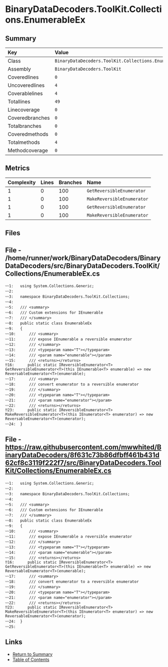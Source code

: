 ﻿# BinaryDataDecoders.ToolKit.Collections.EnumerableEx

## Summary

| Key             | Value                                                 |
| :-------------- | :---------------------------------------------------- |
| Class           | `BinaryDataDecoders.ToolKit.Collections.EnumerableEx` |
| Assembly        | `BinaryDataDecoders.ToolKit`                          |
| Coveredlines    | `0`                                                   |
| Uncoveredlines  | `4`                                                   |
| Coverablelines  | `4`                                                   |
| Totallines      | `49`                                                  |
| Linecoverage    | `0`                                                   |
| Coveredbranches | `0`                                                   |
| Totalbranches   | `0`                                                   |
| Coveredmethods  | `0`                                                   |
| Totalmethods    | `4`                                                   |
| Methodcoverage  | `0`                                                   |

## Metrics

| Complexity | Lines | Branches | Name                       |
| :--------- | :---- | :------- | :------------------------- |
| 1          | 0     | 100      | `GetReversibleEnumerator`  |
| 1          | 0     | 100      | `MakeReversibleEnumerator` |
| 1          | 0     | 100      | `GetReversibleEnumerator`  |
| 1          | 0     | 100      | `MakeReversibleEnumerator` |

## Files

## File - /home/runner/work/BinaryDataDecoders/BinaryDataDecoders/src/BinaryDataDecoders.ToolKit/Collections/EnumerableEx.cs

```CSharp
〰1:   using System.Collections.Generic;
〰2:   
〰3:   namespace BinaryDataDecoders.ToolKit.Collections;
〰4:   
〰5:   /// <summary>
〰6:   /// Custom extensions for IEnumerable
〰7:   /// </summary>
〰8:   public static class EnumerableEx
〰9:   {
〰10:      /// <summary>
〰11:      /// expose IEnumerable a reversible enumerator
〰12:      /// </summary>
〰13:      /// <typeparam name="T"></typeparam>
〰14:      /// <param name="enumerable"></param>
〰15:      /// <returns></returns>
‼16:      public static IReversibleEnumerator<T> GetReversibleEnumerator<T>(this IEnumerable<T> enumerable) => new ReversableEnumerator<T>(enumerable);
〰17:      /// <summary>
〰18:      /// convert enumerator to a reversible enumerator
〰19:      /// </summary>
〰20:      /// <typeparam name="T"></typeparam>
〰21:      /// <param name="enumerator"></param>
〰22:      /// <returns></returns>
‼23:      public static IReversibleEnumerator<T> MakeReversibleEnumerator<T>(this IEnumerator<T> enumerator) => new ReversableEnumerator<T>(enumerator);
〰24:  }
```

## File - https://raw.githubusercontent.com/mwwhited/BinaryDataDecoders/8f631c73b86dfbff461b431d62cf8c3119f222f7/src/BinaryDataDecoders.ToolKit/Collections/EnumerableEx.cs

```CSharp
〰1:   using System.Collections.Generic;
〰2:   
〰3:   namespace BinaryDataDecoders.ToolKit.Collections;
〰4:   
〰5:   /// <summary>
〰6:   /// Custom extensions for IEnumerable
〰7:   /// </summary>
〰8:   public static class EnumerableEx
〰9:   {
〰10:      /// <summary>
〰11:      /// expose IEnumerable a reversible enumerator
〰12:      /// </summary>
〰13:      /// <typeparam name="T"></typeparam>
〰14:      /// <param name="enumerable"></param>
〰15:      /// <returns></returns>
‼16:      public static IReversibleEnumerator<T> GetReversibleEnumerator<T>(this IEnumerable<T> enumerable) => new ReversableEnumerator<T>(enumerable);
〰17:      /// <summary>
〰18:      /// convert enumerator to a reversible enumerator
〰19:      /// </summary>
〰20:      /// <typeparam name="T"></typeparam>
〰21:      /// <param name="enumerator"></param>
〰22:      /// <returns></returns>
‼23:      public static IReversibleEnumerator<T> MakeReversibleEnumerator<T>(this IEnumerator<T> enumerator) => new ReversableEnumerator<T>(enumerator);
〰24:  }
〰25:  
```

## Links

* [Return to Summary](Summary.md)
* [Table of Contents](../TOC.md)

